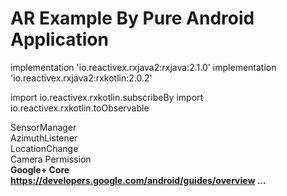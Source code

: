 # AR Example By Pure Android Application   

  implementation 'io.reactivex.rxjava2:rxjava:2.1.0'
  implementation 'io.reactivex.rxjava2:rxkotlin:2.0.2'
  
  
  import io.reactivex.rxkotlin.subscribeBy
  import io.reactivex.rxkotlin.toObservable





  SensorManager <br>
  AzimuthListener <br>
  LocationChange<br>
  Camera Permission<br>
  <strong>Google+ Core<br> <https://developers.google.com/android/guides/overview>
  ...
